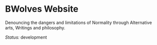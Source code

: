 # BWolves Website

Denouncing the dangers and limitations of Normality through Alternative arts, Writings and philosophy.

_Status:_ development
